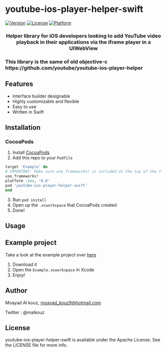 # youtube-ios-player-helper-swift

[![Version](https://img.shields.io/cocoapods/v/youtube-ios-player-helper-swift.svg?style=flat)](http://cocoapods.org/pods/youtube-ios-player-helper-swift)
[![License](https://img.shields.io/cocoapods/l/youtube-ios-player-helper-swift.svg?style=flat)](http://cocoapods.org/pods/youtube-ios-player-helper-swift)
[![Platform](https://img.shields.io/cocoapods/p/youtube-ios-player-helper-swift.svg?style=flat)](http://cocoapods.org/pods/youtube-ios-player-helper-swift)


<h3 align="center">Helper library for iOS developers looking to add YouTube video playback in their applications via the iframe player in a UIWebView</h3>

<h3>This library is the same of old objective-c https://github.com/youtube/youtube-ios-player-helper</h3>



## Features

* Interface builder designable
* Highly customizable and flexible
* Easy to use
* Written in Swift

## Installation 

### CocoaPods

1. Install [CocoaPods](https://cocoapods.org)
2. Add this repo to your `Podfile`

```ruby
target 'Example' do
# IMPORTANT: Make sure use_frameworks! is included at the top of the file
use_frameworks!
platform :ios, '8.0'
pod 'youtube-ios-player-helper-swift'
end
```
3. Run `pod install`
4. Open up the `.xcworkspace` that CocoaPods created
5. Done!

## Usage


## Example project

Take a look at the example project over [here](Example/)

1. Download it
2. Open the `Example.xcworkspace` in Xcode
3. Enjoy!



## Author

Moayad Al kouz, moayad_kouz9@hotmail.com
</p>
Twitter : @malkouz

## License

youtube-ios-player-helper-swift is available under the Apache License. See the LICENSE file for more info.


